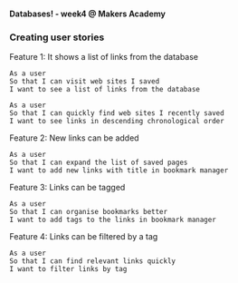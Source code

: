 #### Databases! - week4 @ Makers Academy

### Creating user stories

Feature 1: It shows a list of links from the database
```
As a user
So that I can visit web sites I saved
I want to see a list of links from the database
```
```
As a user
So that I can quickly find web sites I recently saved
I want to see links in descending chronological order
```

Feature 2: New links can be added
```
As a user
So that I can expand the list of saved pages
I want to add new links with title in bookmark manager
```

Feature 3: Links can be tagged
```
As a user
So that I can organise bookmarks better
I want to add tags to the links in bookmark manager
```

Feature 4: Links can be filtered by a tag
```
As a user
So that I can find relevant links quickly
I want to filter links by tag
```
